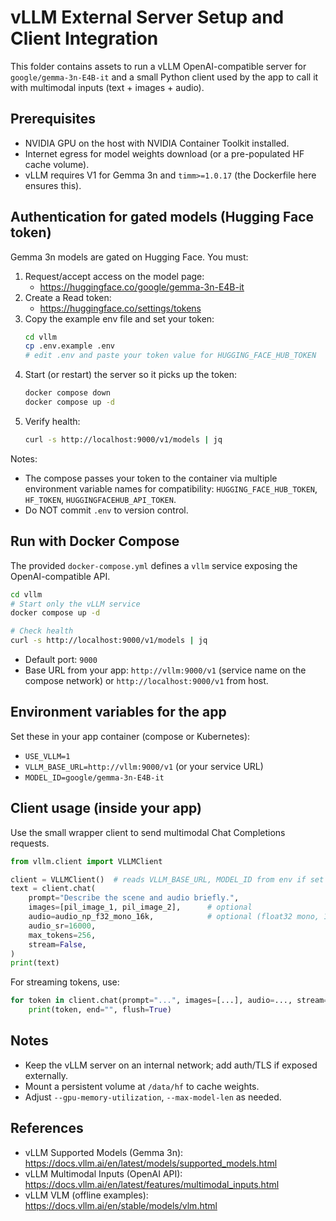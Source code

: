 # vLLM External Server Setup and Client Integration

This folder contains assets to run a vLLM OpenAI-compatible server for `google/gemma-3n-E4B-it` and a small Python client used by the app to call it with multimodal inputs (text + images + audio).

## Prerequisites

- NVIDIA GPU on the host with NVIDIA Container Toolkit installed.
- Internet egress for model weights download (or a pre-populated HF cache volume).
- vLLM requires V1 for Gemma 3n and `timm>=1.0.17` (the Dockerfile here ensures this).

## Authentication for gated models (Hugging Face token)

Gemma 3n models are gated on Hugging Face. You must:

1. Request/accept access on the model page:
   - https://huggingface.co/google/gemma-3n-E4B-it
2. Create a Read token:
   - https://huggingface.co/settings/tokens
3. Copy the example env file and set your token:
   ```bash
   cd vllm
   cp .env.example .env
   # edit .env and paste your token value for HUGGING_FACE_HUB_TOKEN
   ```
4. Start (or restart) the server so it picks up the token:
   ```bash
   docker compose down
   docker compose up -d
   ```
5. Verify health:
   ```bash
   curl -s http://localhost:9000/v1/models | jq
   ```

Notes:
- The compose passes your token to the container via multiple environment variable names for compatibility: `HUGGING_FACE_HUB_TOKEN`, `HF_TOKEN`, `HUGGINGFACEHUB_API_TOKEN`.
- Do NOT commit `.env` to version control.

## Run with Docker Compose

The provided `docker-compose.yml` defines a `vllm` service exposing the OpenAI-compatible API.

```bash
cd vllm
# Start only the vLLM service
docker compose up -d

# Check health
curl -s http://localhost:9000/v1/models | jq
```

- Default port: `9000`
- Base URL from your app: `http://vllm:9000/v1` (service name on the compose network) or `http://localhost:9000/v1` from host.

## Environment variables for the app

Set these in your app container (compose or Kubernetes):

- `USE_VLLM=1`
- `VLLM_BASE_URL=http://vllm:9000/v1`  (or your service URL)
- `MODEL_ID=google/gemma-3n-E4B-it`

## Client usage (inside your app)

Use the small wrapper client to send multimodal Chat Completions requests.

```python
from vllm.client import VLLMClient

client = VLLMClient()  # reads VLLM_BASE_URL, MODEL_ID from env if set
text = client.chat(
    prompt="Describe the scene and audio briefly.",
    images=[pil_image_1, pil_image_2],      # optional
    audio=audio_np_f32_mono_16k,            # optional (float32 mono, 16k)
    audio_sr=16000,
    max_tokens=256,
    stream=False,
)
print(text)
```

For streaming tokens, use:

```python
for token in client.chat(prompt="...", images=[...], audio=..., stream=True):
    print(token, end="", flush=True)
```

## Notes

- Keep the vLLM server on an internal network; add auth/TLS if exposed externally.
- Mount a persistent volume at `/data/hf` to cache weights.
- Adjust `--gpu-memory-utilization`, `--max-model-len` as needed.

## References

- vLLM Supported Models (Gemma 3n): https://docs.vllm.ai/en/latest/models/supported_models.html
- vLLM Multimodal Inputs (OpenAI API): https://docs.vllm.ai/en/latest/features/multimodal_inputs.html
- vLLM VLM (offline examples): https://docs.vllm.ai/en/stable/models/vlm.html
